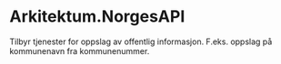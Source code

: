 # Arkitektum.NorgesAPI
Tilbyr tjenester for oppslag av offentlig informasjon. F.eks. oppslag på kommunenavn fra kommunenummer.
